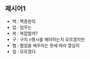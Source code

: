 ## 제시어1
- 백 : 백종원의
- 업 : 업무는
- 복 : 복잡할까?
- 구 : 구지 n행시를 해야하는지 모르겠지만
- 협 : 협업을 배우라는 뜻에 따라 열심히
- 업 : 모르겠다.

